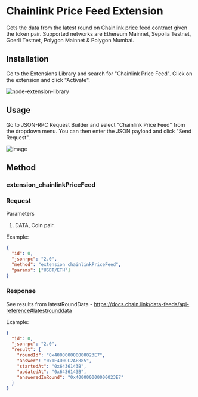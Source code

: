# Chainlink Price Feed Extension

Gets the data from the latest round on [Chainlink price feed contract](https://docs.chain.link/data-feeds/price-feeds/addresses) given the token pair.
Supported networks are Ethereum Mainnet, Sepolia Testnet, Goerli Testnet, Polygon Mainnet & Polygon Mumbai.

## Installation

Go to the Extensions Library and search for "Chainlink Price Feed". Click on the extension and click "Activate".

![node-extension-library](https://github.com/Tenderly/node-extensions-library/assets/26412515/d3b4e93e-d272-4be8-8193-f95010ae163e)

## Usage

Go to JSON-RPC Request Builder and select "Chainlink Price Feed" from the dropdown menu. You can then enter the JSON payload and click "Send Request".

![image](https://github.com/Tenderly/node-extensions-library/assets/26412515/f19f64b2-bf3c-4d5b-b006-bfd6a5011a1d)

## Method

### **extension_chainlinkPriceFeed**

### Request

Parameters

1. DATA, Coin pair.

Example:
```json
{
  "id": 0,
  "jsonrpc": "2.0",
  "method": "extension_chainlinkPriceFeed",
  "params": ["USDT/ETH"]
}
```

### Response

See results from latestRoundData - https://docs.chain.link/data-feeds/api-reference#latestrounddata

Example:
```json
{
  "id": 0,
  "jsonrpc": "2.0",
  "result": {
    "roundId": "0x400000000000023E7",
    "answer": "0x1E4D0CC2AE885",
    "startedAt": "0x6436143B",
    "updatedAt": "0x6436143B",
    "answeredInRound": "0x400000000000023E7"
  }
}
```
